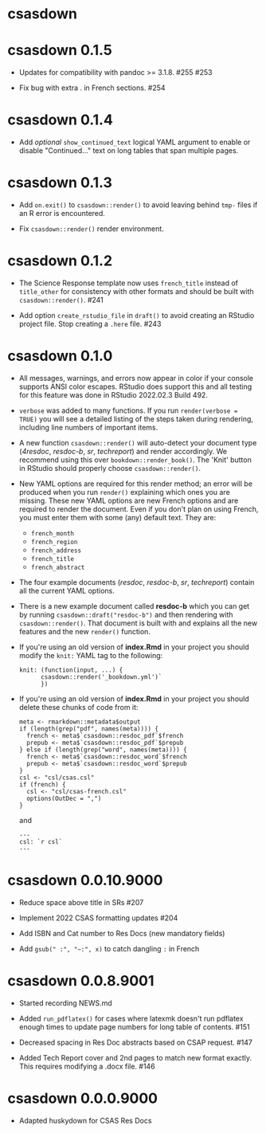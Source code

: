 # csasdown

# csasdown 0.1.5

* Updates for compatibility with pandoc >= 3.1.8. #255 #253

* Fix bug with extra . in French sections. #254

# csasdown 0.1.4

* Add *optional* `show_continued_text` logical YAML argument to enable or
  disable "Continued..." text on long tables that span multiple pages.

# csasdown 0.1.3

* Add `on.exit()` to `csasdown::render()` to avoid leaving behind `tmp-` files
  if an R error is encountered.
  
* Fix `csasdown::render()` render environment.

# csasdown 0.1.2

* The Science Response template now uses `french_title` instead of `title_other`
  for consistency with other formats and should be built with 
  `csasdown::render()`. #241

* Add option `create_rstudio_file` in `draft()` to avoid creating an RStudio 
  project file. Stop creating a `.here` file. #243

# csasdown 0.1.0

* All messages, warnings, and errors now appear in color if your console supports ANSI color escapes. RStudio does support this and all testing for this feature was done in RStudio 2022.02.3 Build 492.

* `verbose` was added to many functions. If you run `render(verbose = TRUE)` you will see a detailed listing of the steps taken during rendering, including line numbers of important items.

* A new function `csasdown::render()` will auto-detect your document type (*4resdoc*, *resdoc-b*, *sr*, *techreport*) and render accordingly. We recommend using this over `bookdown::render_book()`. The 'Knit' button in RStudio should properly choose `csasdown::render()`.

* New YAML options are required for this render method; an error will be produced when you run `render()` explaining which ones you are missing. These new YAML options are new French options and are required to render the document. Even if you don't plan on using French, you must enter them with some (any) default text. They are:
   - `french_month`
   - `french_region`
   - `french_address`
   - `french_title`
   - `french_abstract`
   
* The four example documents (*resdoc*, *resdoc-b*, *sr*, *techreport*) contain all the current YAML options.

* There is a new example document called **resdoc-b** which you can get by running `csasdown::draft("resdoc-b")` and then rendering with `csasdown::render()`. That document is built with and explains all the new features and the new `render()` function.

* If you're using an old version of **index.Rmd** in your project you should modify the `knit:` YAML tag to the following:
  ```
  knit: (function(input, ...) {
        csasdown::render('_bookdown.yml')`
        })
  ```
* If you're using an old version of **index.Rmd** in your project you should delete these chunks of code from it:
  ```
  meta <- rmarkdown::metadata$output
  if (length(grep("pdf", names(meta)))) {
    french <- meta$`csasdown::resdoc_pdf`$french
    prepub <- meta$`csasdown::resdoc_pdf`$prepub
  } else if (length(grep("word", names(meta)))) {
    french <- meta$`csasdown::resdoc_word`$french
    prepub <- meta$`csasdown::resdoc_word`$prepub
  }
  csl <- "csl/csas.csl"
  if (french) {
    csl <- "csl/csas-french.csl"
    options(OutDec = ",")
  }
  ```
  and
  ```
  ---
  csl: `r csl`    
  ---
  ```

# csasdown 0.0.10.9000

* Reduce space above title in SRs #207

* Implement 2022 CSAS formatting updates #204

* Add ISBN and Cat number to Res Docs (new mandatory fields)

* Add `gsub(" :", "~:", x)` to catch dangling `:` in French

# csasdown 0.0.8.9001

* Started recording NEWS.md

* Added `run_pdflatex()` for cases where latexmk doesn't run pdflatex enough times to update page numbers for long table of contents. #151

* Decreased spacing in Res Doc abstracts based on CSAP request. #147

* Added Tech Report cover and 2nd pages to match new format exactly. This requires modifying a .docx file. #146

# csasdown 0.0.0.9000

* Adapted huskydown for CSAS Res Docs
